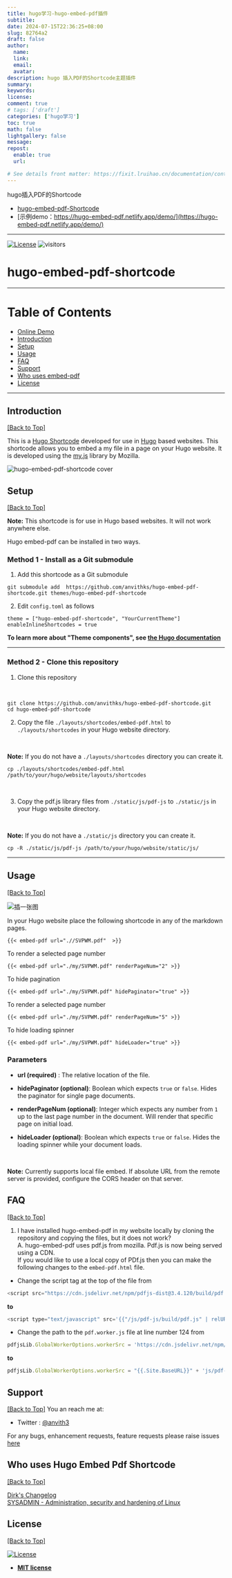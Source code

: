 ```yaml
---
title: hugo学习-hugo-embed-pdf插件
subtitle:
date: 2024-07-15T22:36:25+08:00
slug: 82764a2
draft: false
author:
  name:
  link:
  email:
  avatar:
description: hugo 插入PDF的Shortcode主题插件
summary:
keywords:
license:
comment: true
# tags: ['draft']
categories: ['hugo学习']
toc: true
math: false
lightgallery: false
message:
repost:
  enable: true
  url:

# See details front matter: https://fixit.lruihao.cn/documentation/content-management/introduction/#front-matter
---
```

hugo插入PDF的Shortcode
+ [hugo-embed-pdf-Shortcode](https://github.com/anvithks/hugo-embed-pdf-shortcode)
+ [示例demo：https://hugo-embed-pdf.netlify.app/demo/](https://hugo-embed-pdf.netlify.app/demo/)

---
[![License](https://img.shields.io/:license-mit-blue.svg?style=flat-square)](https://badges.mit-license.org) ![visitors](https://visitor-badge.glitch.me/badge?page_id=anvithks.hugo-embed-pdf-shortcode)
# hugo-embed-pdf-shortcode  

---  
# Table of Contents  

* [Online Demo](https://hugo-embed-pdf.netlify.app/)
* [Introduction](#introduction)
* [Setup](#setup)  
* [Usage](#usage)  
* [FAQ](#faq)  
* [Support](#support)  
* [Who uses embed-pdf](#who-uses-hugo-embed-pdf-shortcode)
* [License](#license)  

---

## Introduction
[\[Back to Top\]](#table-of-contents)

This is a [Hugo Shortcode](https://gohugo.io/extras/shortcodes/) developed for use in [Hugo](https://gohugo.io/) based websites. This shortcode allows you to embed a my file in a page on your Hugo website. It is developed using the [my.js](https://mozilla.github.io/pdf.js/) library by Mozilla.

![hugo-embed-pdf-shortcode cover](hugo-embed-pdf-cover.png)

## Setup
[\[Back to Top\]](#table-of-contents)

**Note:**  This shortcode is for use in Hugo based websites. It will not work anywhere else.

Hugo embed-pdf can be installed in two ways.

### Method 1 - Install as a Git submodule

1. Add this shortcode as a Git submodule

```shell
git submodule add  https://github.com/anvithks/hugo-embed-pdf-shortcode.git themes/hugo-embed-pdf-shortcode
```

2. Edit `config.toml` as follows

```
theme = ["hugo-embed-pdf-shortcode", "YourCurrentTheme"]
enableInlineShortcodes = true
```

**To learn more about "Theme components", see [the Hugo documentation](https://gohugo.io/hugo-modules/theme-components/)**

<hr />

### Method 2 - Clone this repository

1. Clone this repository
<br />

```shell
git clone https://github.com/anvithks/hugo-embed-pdf-shortcode.git
cd hugo-embed-pdf-shortcode
```

2. Copy the file `./layouts/shortcodes/embed-pdf.html` to  `./layouts/shortcodes` in your Hugo website directory.  
<br />

**Note:** If you do not have a `./layouts/shortcodes` directory you can create it.  

```shell
cp ./layouts/shortcodes/embed-pdf.html /path/to/your/hugo/website/layouts/shortcodes
```  
<br />

3. Copy the pdf.js library files from `./static/js/pdf-js` to `./static/js` in your Hugo website directory.  
<br />

**Note:** If you do not have a `./static/js` directory you can create it.  

```shell
cp -R ./static/js/pdf-js /path/to/your/hugo/website/static/js/
```  
<hr />

## Usage  
[\[Back to Top\]](#table-of-contents)

![ 插一张图 ](./my/12.png)

In your Hugo website place the following shortcode in any of the markdown pages. 
```
{{< embed-pdf url=".//SVPWM.pdf"  >}}
``` 

To render a selected page number
```
{{< embed-pdf url="./my/SVPWM.pdf" renderPageNum="2" >}}
```

To hide pagination
```
{{< embed-pdf url="./my/SVPWM.pdf" hidePaginator="true" >}}
```


To render a selected page number
```
{{< embed-pdf url="./my/SVPWM.pdf" renderPageNum="5" >}}
```

To hide loading spinner
```
{{< embed-pdf url="./my/SVPWM.pdf" hideLoader="true" >}}
```

### Parameters
- **url (required)** : The relative location of the file.  

- **hidePaginator (optional)**: Boolean which expects `true` or `false`. Hides the paginator for single page documents. 

- **renderPageNum (optional)**: Integer which expects any number from `1` up to the last page number in the document. Will render that specific page on initial load.

- **hideLoader (optional)**: Boolean which expects `true` or `false`. Hides the loading spinner while your document loads. 

<br />

**Note:** Currently supports local file embed. If absolute URL from the remote server is provided, configure the CORS header on that server.


## FAQ  
[\[Back to Top\]](#table-of-contents)

1. I have installed hugo-embed-pdf in my website locally by cloning the repository and copying the files, but it does not work?  
A. hugo-embed-pdf uses pdf.js from mozilla. Pdf.js is now being served using a CDN.  
If you would like to use a local copy of PDf.js then you can make the following changes to the `embed-pdf.html` file.
- Change the script tag at the top of the file from
```js
<script src="https://cdn.jsdelivr.net/npm/pdfjs-dist@3.4.120/build/pdf.min.js" integrity="sha256-UZQVSEoMbJ82/3uFjt4mYOTVVHIImtkp7u3L6LMH6/Y=" crossorigin="anonymous"></script>
```

**to**  

```js
<script type="text/javascript" src='{{"/js/pdf-js/build/pdf.js" | relURL}}'></script>
```
- Change the path to the `pdf.worker.js` file at line number 124 from  

```js
pdfjsLib.GlobalWorkerOptions.workerSrc = 'https://cdn.jsdelivr.net/npm/pdfjs-dist@3.4.120/build/pdf.worker.min.js';
```

**to**  

```js
pdfjsLib.GlobalWorkerOptions.workerSrc = "{{.Site.BaseURL}}" + 'js/pdf-js/build/pdf.worker.js';
```

## Support  
[\[Back to Top\]](#table-of-contents)
You an reach me at:
- Twitter : [@anvith3](https://twitter.com/anvith3)

For any bugs, enhancement requests, feature requests please raise issues [here](https://github.com/anvithks/hugo-embed-pdf-shortcode/issues)

## Who uses Hugo Embed Pdf Shortcode
[\[Back to Top\]](#table-of-contents)

[Dirk's Changelog](https://changelog.deimeke.ruhr/2019/08/11/workshop-20190811/)  
[SYSADMIN - Administration, security and hardening of Linux](https://sysadmin.info.pl/pl/blog/moja-praca-inzynierska/)  

## License  
[\[Back to Top\]](#table-of-contents)

[![License](https://img.shields.io/:license-mit-blue.svg?style=flat-square)](https://badges.mit-license.org)

- **[MIT license](https://opensource.org/licenses/mit-license.php)**
<!--more-->

